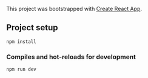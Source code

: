<!-- ## Demo URL -->
<!-- [Demo](https://sleepy-badlands-88073.herokuapp.com/) -->

This project was bootstrapped with [Create React App](https://github.com/facebook/create-react-app).

## Project setup
```
npm install
```

### Compiles and hot-reloads for development
```
npm run dev
```
